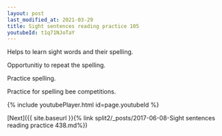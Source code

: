 ```yaml
---
layout: post
last_modified_at: 2021-03-29
title: Sight sentences reading practice 105
youtubeId: t1q71NJoTaY
---
```

 
 
Helps to learn sight words and their spelling.

Opportunitiy to repeat the spelling. 

Practice spelling. 
 
Practice for spelling bee competitions. 
 
{% include youtubePlayer.html id=page.youtubeId %}
 
 

[Next]({{ site.baseurl }}{% link  split2/_posts/2017-06-08-Sight sentences reading practice 438.md%})
 
